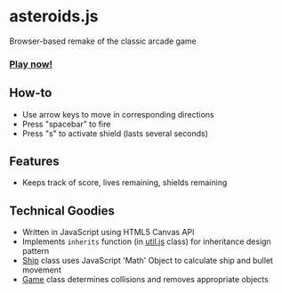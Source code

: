 # asteroids.js

Browser-based remake of the classic arcade game

### [Play now!](http://www.junchen.me/asteroids/)

## How-to
* Use arrow keys to move in corresponding directions
* Press "spacebar" to fire
* Press "s" to activate shield (lasts several seconds)

## Features
* Keeps track of score, lives remaining, shields remaining

## Technical Goodies
* Written in JavaScript using HTML5 Canvas API
* Implements `inherits` function (in [util.js] class) for inheritance design pattern
* [Ship] class uses JavaScript 'Math' Object to calculate ship and bullet movement
* [Game] class determines collisions and removes appropriate objects

[util.js]: ./asteroids/lib/util.js
[Ship]: ./asteroids/lib/ship.js
[Game]: ./asteroids/lib/game.js

